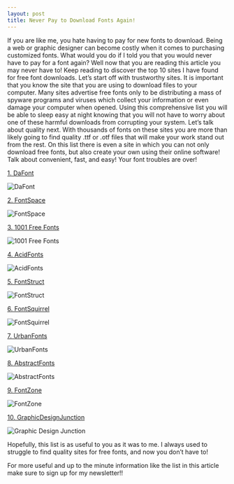 ```yaml
---
layout: post
title: Never Pay to Download Fonts Again!
---
```


  If you are like me, you hate having to pay for new fonts to download. Being a web or graphic designer can become costly when it comes to purchasing customized fonts. What would you do if I told you that you would never have to pay for a font again? Well now that you are reading this article you may never have to! Keep reading to discover the top 10 sites I have found for free font downloads. 
  Let’s start off with trustworthy sites. It is important that you know the site that you are using to download files to your computer. Many sites advertise free fonts only to be distributing a mass of spyware programs and viruses which collect your information or even damage your computer when opened. Using this comprehensive list you will be able to sleep easy at night knowing that you will not have to worry about one of these harmful downloads from corrupting your system. 
	Let’s talk about quality next. With thousands of fonts on these sites you are more than likely going to find quality .ttf or .otf files that will make your work stand out from the rest. On this list there is even a site in which you can not only download free fonts, but also create your own using their online software! Talk about convenient, fast, and easy! Your font troubles are over!  

[1. DaFont](http://www.dafont.com)

![DaFont](https://farm9.staticflickr.com/8628/16856466555_1d36330d3d_n.jpg "DaFont")
	
[2. FontSpace](http://www.fontspace.com)

![FontSpace](https://farm8.staticflickr.com/7610/16856466145_fe50233be1_n.jpg "FontSpace")
	
[3. 1001 Free Fonts](http://www.1001freefonts.com)

![1001 Free Fonts](https://farm9.staticflickr.com/8664/16670339489_ceb1edb12d_n.jpg "1001 Fonts")
	
[4. AcidFonts](http://www.acidfonts.com)

![AcidFonts](https://farm8.staticflickr.com/7653/16668881528_def94b0440_n.jpg "AcidFonts")
	
[5. FontStruct](http://www.fontstruct.com)

![FontStruct](https://farm8.staticflickr.com/7597/16649167987_2241206b4d_n.jpg "FontStruct")
	
[6. FontSquirrel](http://www.fontsquirrel.com)

![FontSquirrel](https://farm8.staticflickr.com/7594/16668881078_4e91117ca0_n.jpg "FontSquirrel")
	
[7. UrbanFonts](http://www.UrbanFonts.com)

![UrbanFonts](https://farm8.staticflickr.com/7648/16234105214_f4e93cb19d_n.jpg "UrbanFonts")
	
[8. AbstractFonts](http://www.abstractfonts.com)

![AbstractFonts](https://farm8.staticflickr.com/7622/16669087820_3a3d94bb9c_n.jpg "AbstractFonts")
	
[9. FontZone](http://www.fontzone.net)

![FontZone](https://farm8.staticflickr.com/7286/16855432191_3e68513ed0_n.jpg "FontZone")
	
[10. GraphicDesignJunction](http://graphicdesignjunction.com/category/fonts/)

![Graphic Design Junction](https://farm9.staticflickr.com/8754/16649167647_463ae63007_n.jpg "Graphic Design Junction")
  
  
  Hopefully, this list is as useful to you as it was to me. I always used to struggle to find quality sites for free fonts, and now you don’t have to! 
  
  For more useful and up to the minute information like the list in this article make sure to sign up for my newsletter!!
  
